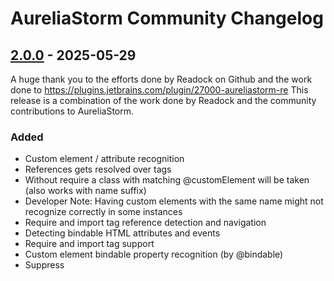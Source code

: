 # AureliaStorm Community Changelog

## [2.0.0] - 2025-05-29

A huge thank you to the efforts done by Readock on Github and the work done to https://plugins.jetbrains.com/plugin/27000-aureliastorm-re
This release is a combination of the work done by Readock and the community contributions to AureliaStorm.

### Added

- Custom element / attribute recognition
- References gets resolved over <require from=""> tags
- Without require a class with matching @customElement will be taken (also works with name suffix)
- Developer Note: Having custom elements with the same name might not recognize correctly in some instances
- Require and import tag reference detection and navigation
- Detecting bindable HTML attributes and events
- Require and import tag support
- Custom element bindable property recognition (by @bindable)
- Suppress <template> and <require> element warnings
- Proper `repeat.for` detection and reference resolving
- Ignoring binding behaviors and value converts for code injection
- Suppressing of missing promise for aurelia js injected code
- `$this`, `$parent`, `$index`, `$event` support for code injections
- GoTo Declaration/definition (Default Alt+Ctrl+Shift+O)
- Custom element completion (ctrl+space)
- Property and custom attribute completion (ctrl+space)
- Description has now a gif showing some features
- Lifecycle method detection for all exported js classes
- Injection now enables as a default

### Fixed

- Reference detection getting called for files outside of aurelia

## [1.4.0] - 4/16/2025

- Update kotlin JVM plugin 1.x -> 2.x,
- Add in support for else custom attribute,
- Minimum IDE version updated from 2023.2 -> 2024.2 - This was causing the previous version not to upload due to the grade v2 update which is only supported in 2024.2 and beyond.,
- Adds support for 2025.1

## [1.3.3] - 4/9/2025
- Now uses the PackageJsonData class from com.intellij to determine dependencies which is much more performant than a direct PSI,
- Updates kotlin version,
- Updates to Gradle v2 version for intellij,
- Tons of prep work for the 2025.1 Release

## [1.2.1]

### Changed

- Support older versions

## [1.2.0]

### Added

- Support <let> element recognition
- Support the `else` attribute
- Adds support for `promise.bind` recognition

### Fixed

- Remove deprecated getDependencies Call
- Remove deprecated getBaseDir call

[Unreleased]: https://github.com/Readock/AureliaStormRe/compare/v2.3.1...HEAD

[2.3.1]: https://github.com/Readock/AureliaStormRe/compare/v2.3.0...v2.3.1

[2.3.0]: https://github.com/Readock/AureliaStormRe/compare/v2.2.0...v2.3.0

[2.2.0]: https://github.com/Readock/AureliaStormRe/compare/v2.1.0...v2.2.0

[2.1.0]: https://github.com/Readock/AureliaStormRe/compare/v2.0.1...v2.1.0

[2.0.1]: https://github.com/Readock/AureliaStormRe/compare/v2.0.0...v2.0.1

[2.0.0]: https://github.com/Readock/AureliaStormRe/compare/v1.2.1...v2.0.0

[1.2.1]: https://github.com/Readock/AureliaStormRe/compare/v1.2.0...v1.2.1

[1.2.0]: https://github.com/Readock/AureliaStormRe/commits/v1.2.0
